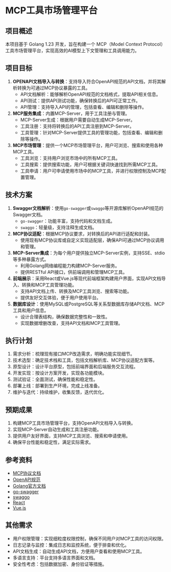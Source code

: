 
# MCP工具市场管理平台

## 项目概述
本项目基于 Golang 1.23 开发，旨在构建一个 MCP（Model Context Protocol）工具市场管理平台，实现高效的AI模型上下文管理和工具调用能力。

## 项目目标
1. **OPENAPI文档导入与转换**：支持导入符合OpenAPI规范的API文档，并将其解析转换为可通过MCP协议暴露的工具。
   - API文档解析：能够解析OpenAPI规范的文档格式，提取API相关信息。
   - API测试：提供API测试功能，确保转换后的API可正常工作。
   - API管理：支持导入API的管理，包括查看、编辑和删除等操作。
2. **MCP服务集成**：内置MCP-Server，用于工具注册与管理。
   - MCP-Server生成：根据用户需要自动生成MCP-Server。
   - 工具注册：支持将转换后的API工具注册到MCP-Server。
   - 工具管理：针对MCP-Server提供工具的管理功能，包括查看、编辑和删除等操作。
3. **MCP市场管理**：提供一个MCP市场管理平台，用户可浏览、搜索和使用各种MCP工具。
   - 工具浏览：支持用户浏览市场中的所有MCP工具。
   - 工具搜索：提供搜索功能，用户可根据关键词快速找到所需MCP工具。
   - 工具申请：用户可申请使用市场中的MCP工具，并进行权限控制及MCP配置管理。

## 技术方案
1. **Swagger文档解析**：使用`go-swagger`或`swaggo`等开源库解析OpenAPI规范的Swagger文档。
   - `go-swagger`：功能丰富，支持代码和文档生成。
   - `swaggo`：轻量级，支持注释生成文档。
2. **MCP协议适配**：根据MCP协议要求，对转换后的API进行适配和封装。
   - 使用现有MCP协议库或自定义实现适配层，确保API可通过MCP协议调用和管理。
3. **MCP-Server集成**：为每个用户提供独立MCP-Server实例，支持SSE、stdio等多种暴露方式。
   - 利用Golang网络编程能力构建MCP-Server服务。
   - 提供RESTful API接口，供前端调用和管理MCP工具。
4. **前端展示**：采用React或Vue.js等现代前端框架构建用户界面，实现API文档导入、转换和MCP工具管理功能。
   - 支持API文档上传、转换及MCP工具浏览、搜索等功能。
   - 提供友好交互体验，便于用户使用平台。
5. **数据库设计**：使用MySQL或PostgreSQL等关系型数据库存储API文档、MCP工具和用户信息。
   - 设计合理表结构，确保数据完整性和一致性。
   - 实现数据增删改查，支持API文档和MCP工具管理。

## 执行计划
1. 需求分析：梳理现有接口MCP改造需求，明确功能实现细节。
2. 技术选型：确定技术栈和工具，包括文档解析库、MCP协议适配方案等。
3. 原型设计：设计平台原型，包括前端界面和后端服务交互流程。
4. 开发实现：按设计方案开发，实现各功能模块。
5. 测试验证：全面测试，确保性能和稳定性。
6. 部署上线：部署到生产环境，完成上线准备。
7. 维护与迭代：持续维护，收集反馈，迭代优化。

## 预期成果
1. 构建MCP工具市场管理平台，支持OpenAPI文档导入与转换。
2. 实现MCP-Server自动生成和工具注册功能。
3. 提供用户友好界面，支持MCP工具浏览、搜索和申请使用。
4. 确保平台性能和稳定性，满足实际需求。

## 参考资料
- [MCP协议文档](https://mcp-protocol.org/docs)
- [OpenAPI规范](https://swagger.io/specification/)
- [Golang官方文档](https://golang.org/doc/)
- [go-swagger](https://github.com/go-swagger/go-swagger)
- [swaggo](https://github.com/swaggo/swaggo)
- [React](https://reactjs.org/)
- [Vue.js](https://vuejs.org/)

## 其他需求
- 用户权限管理：实现细粒度权限控制，确保不同用户对MCP工具的访问权限。
- 日志记录与监控：集成日志和监控系统，便于排查和优化。
- API文档生成：自动生成API文档，方便用户查看和使用MCP工具。
- 多语言支持：平台支持多语言界面和文档。
- 安全性考虑：包括数据加密、身份验证等措施。